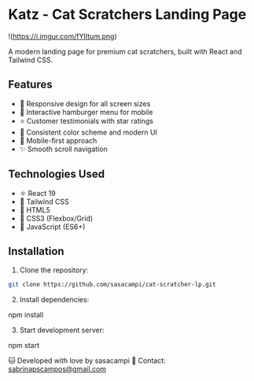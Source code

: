 # Katz - Cat Scratchers Landing Page

!(https://i.imgur.com/fYIItum.png)

A modern landing page for premium cat scratchers, built with React and Tailwind CSS.

## Features

- 🐾 Responsive design for all screen sizes
- 🍔 Interactive hamburger menu for mobile
- ⭐ Customer testimonials with star ratings
- 🎨 Consistent color scheme and modern UI
- 📱 Mobile-first approach
- ✨ Smooth scroll navigation

## Technologies Used

- ⚛️ React 19
- 🎨 Tailwind CSS
- 📄 HTML5
- 💅 CSS3 (Flexbox/Grid)
- 🚀 JavaScript (ES6+)

## Installation

1. Clone the repository:

```bash
git clone https://github.com/sasacampi/cat-scratcher-lp.git
```

2. Install dependencies:

npm install

3. Start development server:

npm start

🐱 Developed with love by sasacampi
📧 Contact: sabrinapscampos@gmail.com
